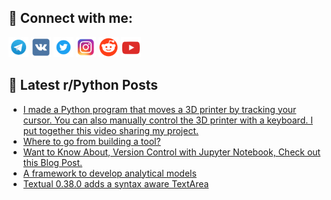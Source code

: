 ## 🔎 Connect with me:
[<img src="https://github.com/bullbesh/bullbesh/blob/main/images/Telegram.png" width="32" height="32" />](https://t.me/bullbesh)
[<img src="https://github.com/bullbesh/bullbesh/blob/main/images/VK.png" width="32" height="32" />](https://vk.com/bullbesh)
[<img src="https://github.com/bullbesh/bullbesh/blob/main/images/Twitter.png" width="32" height="32" />](https://twitter.com/bullbesh1)
[<img src="https://github.com/bullbesh/bullbesh/blob/main/images/Instagram.png" width="32" height="32" />](https://www.instagram.com/bullbesh)
[<img src="https://github.com/bullbesh/bullbesh/blob/main/images/Reddit.png" width="32" height="32" />](https://www.reddit.com/user/bullbesh)
[<img src="https://github.com/bullbesh/bullbesh/blob/main/images/YouTube.png" width="32" height="32" />](https://www.youtube.com/channel/UCtfjRs6uzgq5mfm8S06WTcg)

## 📕 Latest r/Python Posts
<!-- BLOG-POST-LIST:START -->
- [I made a Python program that moves a 3D printer by tracking your cursor. You can also manually control the 3D printer with a keyboard. I put together this video sharing my project.](https://www.reddit.com/r/Python/comments/16ohb70/i_made_a_python_program_that_moves_a_3d_printer/)
- [Where to go from building a tool?](https://www.reddit.com/r/Python/comments/16ogn1m/where_to_go_from_building_a_tool/)
- [Want to Know About, Version Control with Jupyter Notebook, Check out this Blog Post.](https://www.reddit.com/r/Python/comments/16og99v/want_to_know_about_version_control_with_jupyter/)
- [A framework to develop analytical models](https://www.reddit.com/r/Python/comments/16ofs89/a_framework_to_develop_analytical_models/)
- [Textual 0.38.0 adds a syntax aware TextArea](https://www.reddit.com/r/Python/comments/16oe820/textual_0380_adds_a_syntax_aware_textarea/)
<!-- BLOG-POST-LIST:END -->
